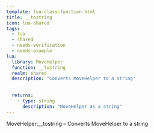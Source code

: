 ```yaml
---
template: lua-class-function.html
title: __tostring
icon: lua-shared
tags:
  - lua
  - shared
  - needs-verification
  - needs-example
lua:
  library: MoveHelper
  function: __tostring
  realm: shared
  description: "Converts MoveHelper to a string"
  
  
  returns:
    - type: string
      description: "MoveHelper as a string"
---
```


<div class="lua__search__keywords">
MoveHelper:__tostring &#x2013; Converts MoveHelper to a string
</div>
